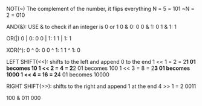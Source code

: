 NOT(~) The complement of the number, it flips everything
N = 5 = 101
~N = 2 = 010

AND(&): USE & to check if an integer is 0 or 1
0 & 0: 0
0 & 1: 0
1 & 1: 1

OR(|)
0 | 0: 0
0 | 1: 1
1 | 1: 1

XOR(^):
0 ^ 0: 0
0 ^ 1: 1
1 ^ 1: 0

LEFT SHIFT(<<): shifts to the left and append 0 to the end
1 << 1 = 2 = 2**1  01 becomes 10
1 << 2 = 4 = 2**2  01 becomes 100
1 << 3 = 8 = 2**3 01 becomes 1000
1 << 4 = 16 = 2**4 01 becomes 10000

RIGHT SHIFT(>>): shifts to the right and append 1 at the end
4 >> 1 = 2 
0011

100 & 011 000


